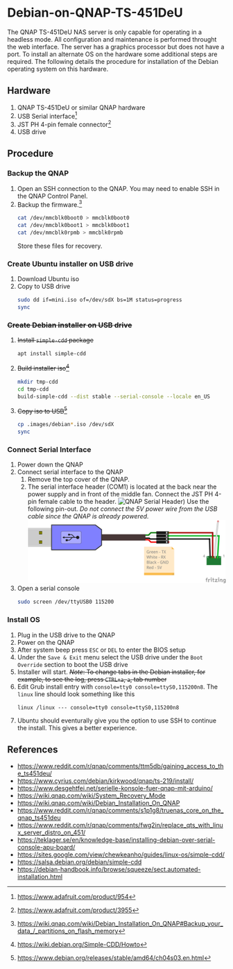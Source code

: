 # Debian-on-QNAP-TS-451DeU
The QNAP TS-451DeU NAS server is only capable for operating in a headless mode.  All configuration and maintenance is performed throught the web interface.  The server has a graphics processor but does not have a port.  To install an alternate OS on the hardware some additional steps are required.  The following details the procedure for installation of the Debian operating system on this hardware.

## Hardware
1. QNAP TS-451DeU or similar QNAP hardware
2. USB Serial interface[^1]
3. JST PH 4-pin female connector[^2]
4. USB drive
   
## Procedure
### Backup the QNAP
1. Open an SSH connection to the QNAP.
   You may need to enable SSH in the QNAP Control Panel.
3. Backup the firmware.[^4]
   ```bash
   cat /dev/mmcblk0boot0 > mmcblk0boot0
   cat /dev/mmcblk0boot1 > mmcblk0boot1
   cat /dev/mmcblk0rpmb > mmcblk0rpmb
   ```
   Store these files for recovery.

### Create Ubuntu installer on USB drive
1. Download Ubuntu iso
2. Copy to USB drive
   ```bash
   sudo dd if=mini.iso of=/dev/sdX bs=1M status=progress
   sync
   ```

### ~~Create Debian installer on USB drive~~
1. ~~Install `simple-cdd` package~~
   ```bash
   apt install simple-cdd
   ```
2. ~~Build installer iso[^5]~~
   ```bash
   mkdir tmp-cdd
   cd tmp-cdd
   build-simple-cdd --dist stable --serial-console --locale en_US
   ```
4. ~~Copy iso to USB[^3]~~
   ```bash
   cp .images/debian*.iso /dev/sdX
   sync
   ```

### Connect Serial Interface
1. Power down the QNAP
2. Connect serial interface to the QNAP
   1. Remove the top cover of the QNAP.
   2. The serial interface header (COM1) is located at the back near the power supply and in front of the middle fan.  Connect the JST PH 4-pin female cable to the header.
      ![QNAP Serial Header)](QNAP-serial-header.png)
      Use the following pin-out. _Do not connect the 5V power wire from the USB cable since the QNAP is already powered._
      ![QNAP Serial Connection (Breadboard)](QNAP-serial_bb.png)
3. Open a serial console
   ```bash
   sudo screen /dev/ttyUSB0 115200
   ```
### Install OS
1. Plug in the USB drive to the QNAP
2. Power on the QNAP
3. After system beep press `ESC` or `DEL` to enter the BIOS setup
4. Under the `Save & Exit` menu select the USB drive under the `Boot Override` section to boot the USB drive
5. Installer will start.
      ~~_Note_: To change tabs in the Debian installer, for example, to see the log, press `CTRL+a`, `a`, tab number~~
6. Edit Grub install entry with `console=tty0 console=ttyS0,115200n8`.  The `linux` line should look something like this
   ```
   linux /linux --- console=tty0 console=ttyS0,115200n8
   ```
8. Ubuntu should eventurally give you the option to use SSH to continue the install.  This gives a better experience.

## References
- https://www.reddit.com/r/qnap/comments/ttm5db/gaining_access_to_the_ts451deu/
- https://www.cyrius.com/debian/kirkwood/qnap/ts-219/install/
- https://www.desgehtfei.net/serielle-konsole-fuer-qnap-mit-arduino/
- https://wiki.qnap.com/wiki/System_Recovery_Mode
- https://wiki.qnap.com/wiki/Debian_Installation_On_QNAP
- https://www.reddit.com/r/qnap/comments/s1p1g8/truenas_core_on_the_qnap_ts451deu
- https://www.reddit.com/r/qnap/comments/fwg2in/replace_qts_with_linux_server_distro_on_451/
- https://teklager.se/en/knowledge-base/installing-debian-over-serial-console-apu-board/
- https://sites.google.com/view/chewkeanho/guides/linux-os/simple-cdd/
- https://salsa.debian.org/debian/simple-cdd
- https://debian-handbook.info/browse/squeeze/sect.automated-installation.html

[^1]: https://www.adafruit.com/product/954
[^2]: https://www.adafruit.com/product/3955 
[^3]: https://www.debian.org/releases/stable/amd64/ch04s03.en.html
[^4]: https://wiki.qnap.com/wiki/Debian_Installation_On_QNAP#Backup_your_data_/_partitions_on_flash_memory
[^5]: https://wiki.debian.org/Simple-CDD/Howto
[^6]: https://www.thomas-krenn.com/en/wiki/Installing_Ubuntu_20.04_via_a_serial_console
